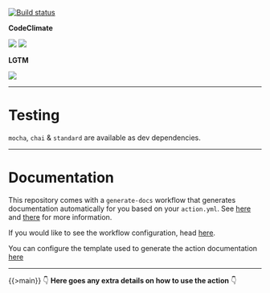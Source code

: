 [![Build status](https://img.shields.io/github/workflow/status/kaskadi/working-data/build?label=build&logo=mocha)](https://github.com/kaskadi/working-data/actions?query=workflow%3Abuild)

**CodeClimate**

[![](https://img.shields.io/codeclimate/maintainability/kaskadi/working-data?label=maintainability&logo=Code%20Climate)](https://codeclimate.com/github/kaskadi/working-data)
[![](https://img.shields.io/codeclimate/tech-debt/kaskadi/working-data?label=technical%20debt&logo=Code%20Climate)](https://codeclimate.com/github/kaskadi/working-data)
<!-- ******** Can uncomment this when your coverage is in place ******** -->
<!-- [![](https://img.shields.io/codeclimate/coverage/kaskadi/working-data?label=test%20coverage&logo=Code%20Climate)](https://codeclimate.com/github/kaskadi/working-data) -->

**LGTM**

[![](https://img.shields.io/lgtm/grade/javascript/github/kaskadi/working-data?label=code%20quality&logo=lgtm)](https://lgtm.com/projects/g/kaskadi/working-data/?mode=list)

****

# Testing

`mocha`, `chai` & `standard` are available as dev dependencies.

****

# Documentation

This repository comes with a `generate-docs` workflow that generates documentation automatically for you based on your `action.yml`. See [here](https://github.com/kaskadi/action-generate-docs) and [there](./action.yml) for more information.

If you would like to see the workflow configuration, head [here](./.github/workflows/generate-docs.yml).

You can configure the template used to generate the action documentation [here](./docs/template.md)

****

{{>main}}
:point_down: **Here goes any extra details on how to use the action** :point_down: